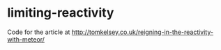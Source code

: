 # limiting-reactivity
Code for the article at http://tomkelsey.co.uk/reigning-in-the-reactivity-with-meteor/

